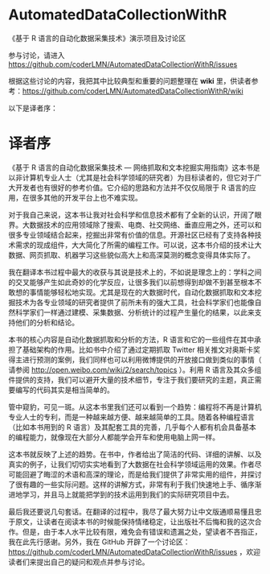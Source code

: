 # AutomatedDataCollectionWithR

《基于 R 语言的自动化数据采集技术》演示项目及讨论区

参与讨论，请进入 https://github.com/coderLMN/AutomatedDataCollectionWithR/issues 

根据这些讨论的内容，我把其中比较典型和重要的问题整理在 **wiki** 里，供读者参考：https://github.com/coderLMN/AutomatedDataCollectionWithR/wiki


以下是译者序：


译者序
===

《基于 R 语言的自动化数据采集技术 — 网络抓取和文本挖掘实用指南》这本书是以非计算机专业人士（尤其是社会科学领域的研究者）为目标读者的，但它对于广大开发者也有很好的参考价值。它介绍的思路和方法并不仅仅局限于 R 语言的应用，在很多其他的开发平台上也不难实现。

对于我自己来说，这本书让我对社会科学和信息技术都有了全新的认识，开阔了眼界。大数据技术的应用领域除了搜索、电商、社交网络、垂直应用之外，还可以和很多专业领域结合起来，挖掘出非常有价值的信息。开源社区已经有了支持各种技术需求的现成组件，大大简化了所需的编程工作。可以说，这本书介绍的技术让大数据、网页抓取、机器学习这些貌似高大上和高深莫测的概念变得具体实际了。

我在翻译本书过程中最大的收获与其说是技术上的，不如说是理念上的：学科之间的交叉能够产生如此奇妙的化学反应，让很多我们以前想得到却做不到甚至根本不敢想的事情能够轻松地实现。尤其是现在的大数据时代，自动化数据抓取和文本挖掘技术为各专业领域的研究者提供了前所未有的强大工具，社会科学家们也能像自然科学家们一样通过建模、采集数据、分析统计的过程产生量化的结果，以此来支持他们的分析和结论。

本书的核心内容是自动化数据抓取和分析的方法，R 语言和它的一些组件在其中承担了基础架构的作用。比如书中介绍了通过定期抓取 Twitter 相关推文对奥斯卡奖得主进行预测的案例，我们同样也可以利用微博提供的开放接口做到类似的事情（ 请参阅 http://open.weibo.com/wiki/2/search/topics ）。利用 R 语言及其众多组件提供的支持，我们可以避开大量的技术细节，专注于我们要研究的主题，真正需要编写的代码其实是相当简单的。

管中窥豹，可见一斑。从这本书里我们还可以看到一个趋势：编程将不再是计算机专业人士的专利，而是一种越来越方便、越来越简单的工具。随着各种编程语言（比如本书用到的 R 语言）及其配套工具的完善，几乎每个人都有机会具备基本的编程能力，就像现在大部分人都能学会开车和使用电脑上网一样。

这本书就反映了上述的趋势。在书中，作者给出了简洁的代码、详细的讲解、以及真实的例子，让我们切切实实地看到了大数据在社会科学领域运用的效果。作者尽可能回避了晦涩的术语和高深的理论，而是给我们提供了非常实用的组件，并探讨了很有趣的一些实际问题。这样的讲解方式，非常有利于我们快速地上手、循序渐进地学习，并且马上就能把学到的技术运用到我们的实际研究项目中去。

最后我还要说几句套话。在翻译的过程中，我尽了最大努力让中文版通顺易懂且忠于原文，让读者在阅读本书的时候能保持情绪稳定，让出版社不后悔和我的这次合作。但是，由于本人水平比较有限，难免会有错误和遗漏之处，望读者不吝指正，我在此先行感谢。另外，我在 GitHub 开辟了一个讨论区：https://github.com/coderLMN/AutomatedDataCollectionWithR/issues ，欢迎读者们来提出自己的疑问和观点并参与讨论。
